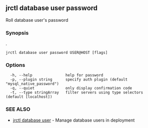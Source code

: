 ## jrctl database user password

Roll database user's password

### Synopsis

.

```
jrctl database user password USER@HOST [flags]
```

### Options

```
  -h, --help               help for password
  -p, --plugin string      specify auth plugin (default "mysql_native_password")
  -q, --quiet              only display confirmation code
  -t, --type stringArray   filter servers using type selectors (default [localhost])
```

### SEE ALSO

* [jrctl database user](jrctl_database_user.md)	 - Manage database users in deployment

